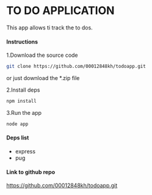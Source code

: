 # TO DO APPLICATION

This app allows ti track the to dos.

#### Instructions
1.Download the source code
```bash 
git clone https://github.com/00012848kh/todoapp.git
```

or just download the *.zip file

2.Install deps
```bash
npm install
```

3.Run the app
```bash
node app
```

#### Deps list
- express
- pug

#### Link to github repo
https://github.com/00012848kh/todoapp.git